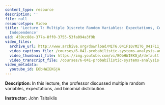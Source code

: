 ```yaml
---
content_type: resource
description: ''
file: null
resourcetype: Video
title: 'Lecture 7: Multiple Discrete Random Variables: Expectations, Conditioning,
  Independence'
uid: 459cc88e-377a-8ff0-3755-53fa094a3f9b
video_files:
  archive_url: http://www.archive.org/download/MIT6.041F10/MIT6_041F11_lec07_300k.mp4
  video_captions_file: /courses/6-041-probabilistic-systems-analysis-and-applied-probability-fall-2010/3e9767328a1f5960b751906adf2a3352_EObHWIEKGjA.vtt
  video_thumbnail_file: https://img.youtube.com/vi/EObHWIEKGjA/default.jpg
  video_transcript_file: /courses/6-041-probabilistic-systems-analysis-and-applied-probability-fall-2010/37bdf3cd4ab8880dd43de78e3b0db45e_EObHWIEKGjA.pdf
video_metadata:
  youtube_id: EObHWIEKGjA
---
```


**Description:** In this lecture, the professor discussed multiple random variables, expectations, and binomial distribution.

**Instructor:** John Tsitsiklis